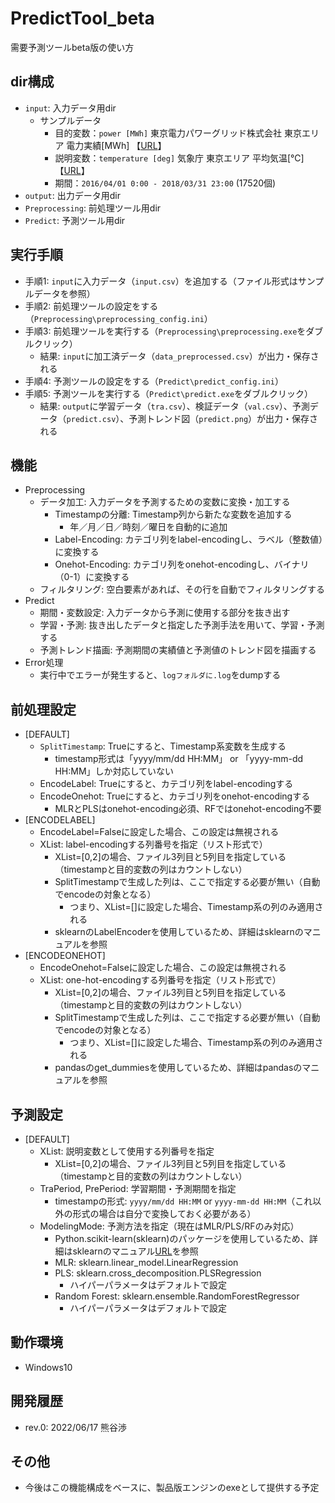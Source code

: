 # PredictTool_beta
需要予測ツールbeta版の使い方

## dir構成
- ``input``: 入力データ用dir
    - サンプルデータ
        - 目的変数：``power [MWh]`` 東京電力パワーグリッド株式会社 東京エリア 電力実績[MWh] 【[URL][URL1]】
        - 説明変数：``temperature [deg]`` 気象庁 東京エリア 平均気温[℃] 【[URL][URL2]】
        - 期間：``2016/04/01 0:00 - 2018/03/31 23:00`` (17520個)
- ``output``: 出力データ用dir
- ``Preprocessing``: 前処理ツール用dir
- ``Predict``: 予測ツール用dir

## 実行手順
- 手順1: ``input``に入力データ（``input.csv``）を追加する（ファイル形式はサンプルデータを参照）
- 手順2: 前処理ツールの設定をする（``Preprocessing\preprocessing_config.ini``）
- 手順3: 前処理ツールを実行する（``Preprocessing\preprocessing.exe``をダブルクリック）
    - 結果: ``input``に加工済データ（``data_preprocessed.csv``）が出力・保存される
- 手順4: 予測ツールの設定をする（``Predict\predict_config.ini``）
- 手順5: 予測ツールを実行する（``Predict\predict.exe``をダブルクリック）
    - 結果: ``output``に学習データ（``tra.csv``）、検証データ（``val.csv``）、予測データ（``predict.csv``）、予測トレンド図（``predict.png``）が出力・保存される

## 機能
- Preprocessing
    - データ加工: 入力データを予測するための変数に変換・加工する
        - Timestampの分離: Timestamp列から新たな変数を追加する
            - 年／月／日／時刻／曜日を自動的に追加
        - Label-Encoding: カテゴリ列をlabel-encodingし、ラベル（整数値）に変換する
        - Onehot-Encoding: カテゴリ列をonehot-encodingし、バイナリ（0-1）に変換する
    - フィルタリング: 空白要素があれば、その行を自動でフィルタリングする
- Predict
    - 期間・変数設定: 入力データから予測に使用する部分を抜き出す
    - 学習・予測: 抜き出したデータと指定した予測手法を用いて、学習・予測する
    - 予測トレンド描画: 予測期間の実績値と予測値のトレンド図を描画する
- Error処理
    - 実行中でエラーが発生すると、``logフォルダに.log``をdumpする

## 前処理設定
- [DEFAULT]
    - ``SplitTimestamp``: Trueにすると、Timestamp系変数を生成する
        - timestamp形式は「yyyy/mm/dd HH:MM」 or 「yyyy-mm-dd HH:MM」しか対応していない
    - EncodeLabel: Trueにすると、カテゴリ列をlabel-encodingする
    - EncodeOnehot: Trueにすると、カテゴリ列をonehot-encodingする
        - MLRとPLSはonehot-encoding必須、RFではonehot-encoding不要
- [ENCODELABEL]
    - EncodeLabel=Falseに設定した場合、この設定は無視される
    - XList: label-encodingする列番号を指定（リスト形式で）
        - XList=[0,2]の場合、ファイル3列目と5列目を指定している（timestampと目的変数の列はカウントしない）
        - SplitTimestampで生成した列は、ここで指定する必要が無い（自動でencodeの対象となる）
            - つまり、XList=[]に設定した場合、Timestamp系の列のみ適用される
        - sklearnのLabelEncoderを使用しているため、詳細はsklearnのマニュアルを参照
- [ENCODEONEHOT]
    - EncodeOnehot=Falseに設定した場合、この設定は無視される
    - XList: one-hot-encodingする列番号を指定（リスト形式で）
        - XList=[0,2]の場合、ファイル3列目と5列目を指定している（timestampと目的変数の列はカウントしない）
        - SplitTimestampで生成した列は、ここで指定する必要が無い（自動でencodeの対象となる）
            - つまり、XList=[]に設定した場合、Timestamp系の列のみ適用される
        - pandasのget_dummiesを使用しているため、詳細はpandasのマニュアルを参照

## 予測設定
- [DEFAULT]
    - XList: 説明変数として使用する列番号を指定
        - XList=[0,2]の場合、ファイル3列目と5列目を指定している（timestampと目的変数の列はカウントしない）
    - TraPeriod, PrePeriod: 学習期間・予測期間を指定
        - timestampの形式: ``yyyy/mm/dd HH:MM`` or ``yyyy-mm-dd HH:MM``（これ以外の形式の場合は自分で変換しておく必要がある）
    - ModelingMode: 予測方法を指定（現在はMLR/PLS/RFのみ対応）
        - Python.scikit-learn(sklearn)のパッケージを使用しているため、詳細はsklearnのマニュアル[URL][URL3]を参照
        - MLR: sklearn.linear_model.LinearRegression
        - PLS: sklearn.cross_decomposition.PLSRegression
            - ハイパーパラメータはデフォルトで設定
        - Random Forest: sklearn.ensemble.RandomForestRegressor
            - ハイパーパラメータはデフォルトで設定

## 動作環境
- Windows10

## 開発履歴
- rev.0: 2022/06/17 熊谷渉

## その他
- 今後はこの機能構成をベースに、製品版エンジンのexeとして提供する予定


[URL1]: <https://www.tepco.co.jp/forecast/html/download-j.html>
[URL2]: <https://www.data.jma.go.jp/gmd/risk/obsdl/index.php>
[URL3]: <https://scikit-learn.org/stable/index.html>
